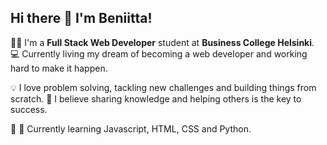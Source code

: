 ## Hi there 👋 I'm Beniitta!

👩‍💻 I'm a **Full Stack Web Developer** student at **Business College Helsinki**. 💻 Currently living my dream of becoming a web developer and working hard to make it happen.


💡 I love problem solving, tackling new challenges and building things from scratch. 
🚀 I believe sharing knowledge and helping others is the key to success. 


🐍 🌸 Currently learning Javascript, HTML, CSS and Python. 





